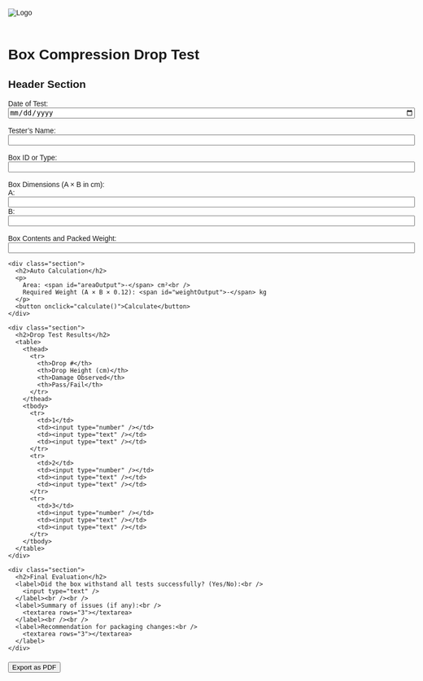 <!DOCTYPE html>
<html lang="en">
<head>
  <meta charset="UTF-8" />
  <meta name="viewport" content="width=device-width, initial-scale=1.0" />
  <title>Box Compression Drop Test</title>
  <script src="https://cdnjs.cloudflare.com/ajax/libs/jspdf/2.5.1/jspdf.umd.min.js"></script>
  <style>
    body {
      font-family: Arial, sans-serif;
      padding: 20px;
      max-width: 800px;
      margin: auto;
    }
    table, th, td {
      border: 1px solid #aaa;
      border-collapse: collapse;
      padding: 8px;
    }
    th {
      background-color: #f0f0f0;
    }
    input, textarea {
      width: 100%;
      box-sizing: border-box;
    }
    .section {
      margin-top: 30px;
    }
    .no-print {
      margin-top: 20px;
    }
    .logo {
      max-width: 150px;
      margin-bottom: 20px;
    }
  </style>
</head>
<body>
  <img src="https://upload.wikimedia.org/wikipedia/commons/a/a7/React-icon.svg" class="logo" alt="Logo">
  <h1>Box Compression Drop Test</h1>

  <div class="section" id="formContent">
    <h2>Header Section</h2>
    <label>Date of Test: <input type="date" /></label><br /><br />
    <label>Tester’s Name: <input type="text" /></label><br /><br />
    <label>Box ID or Type: <input type="text" /></label><br /><br />
    <label>Box Dimensions (A × B in cm):<br />
      A: <input type="number" id="aInput" />
      B: <input type="number" id="bInput" />
    </label><br /><br />
    <label>Box Contents and Packed Weight: <input type="text" /></label>

    <div class="section">
      <h2>Auto Calculation</h2>
      <p>
        Area: <span id="areaOutput">-</span> cm²<br />
        Required Weight (A × B × 0.12): <span id="weightOutput">-</span> kg
      </p>
      <button onclick="calculate()">Calculate</button>
    </div>

    <div class="section">
      <h2>Drop Test Results</h2>
      <table>
        <thead>
          <tr>
            <th>Drop #</th>
            <th>Drop Height (cm)</th>
            <th>Damage Observed</th>
            <th>Pass/Fail</th>
          </tr>
        </thead>
        <tbody>
          <tr>
            <td>1</td>
            <td><input type="number" /></td>
            <td><input type="text" /></td>
            <td><input type="text" /></td>
          </tr>
          <tr>
            <td>2</td>
            <td><input type="number" /></td>
            <td><input type="text" /></td>
            <td><input type="text" /></td>
          </tr>
          <tr>
            <td>3</td>
            <td><input type="number" /></td>
            <td><input type="text" /></td>
            <td><input type="text" /></td>
          </tr>
        </tbody>
      </table>
    </div>

    <div class="section">
      <h2>Final Evaluation</h2>
      <label>Did the box withstand all tests successfully? (Yes/No):<br />
        <input type="text" />
      </label><br /><br />
      <label>Summary of issues (if any):<br />
        <textarea rows="3"></textarea>
      </label><br /><br />
      <label>Recommendation for packaging changes:<br />
        <textarea rows="3"></textarea>
      </label>
    </div>
  </div>

  <div class="no-print">
    <button onclick="downloadPDF()">Export as PDF</button>
  </div>

  <script>
    function calculate() {
      const a = parseFloat(document.getElementById("aInput").value);
      const b = parseFloat(document.getElementById("bInput").value);
      if (!isNaN(a) && !isNaN(b)) {
        const area = a * b;
        const weight = area * 0.12;
        document.getElementById("areaOutput").innerText = area.toFixed(2);
        document.getElementById("weightOutput").innerText = weight.toFixed(2);
      } else {
        alert("Please enter both A and B values.");
      }
    }

    async function downloadPDF() {
      const { jsPDF } = window.jspdf;
      const doc = new jsPDF();

      const content = document.getElementById("formContent");
      await doc.html(document.body, {
        callback: function (doc) {
          doc.save("box-drop-test.pdf");
        },
        x: 10,
        y: 10,
        width: 180,
        windowWidth: 800
      });
    }
  </script>
</body>
</html>

